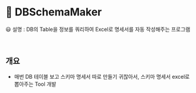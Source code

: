 # 📃 DBSchemaMaker

😃 설명 : DB의 Table을 정보를 쿼리하여 Excel로 명세서를 자동 작성해주는 프로그램

<br>

## 개요
- 매번 DB 테이블 보고 스키마 명세서 따로 만들기 귀찮아서, 스키마 명세서 excel로 뽑아주는 Tool 개발

